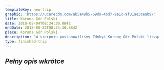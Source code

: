 ```yaml
---
templateKey: new-trip
graphic: 'https://ucarecdn.com/ab5a49b5-69d9-4bd7-9a1c-9f01ae3ceab9/'
title: Korona Gór Polski
date: 2018-08-04T08:34:30.884Z
endDate: 2018-08-22T08:34:30.884Z
place: Korona Gór Polski
description: 'W sierpniu postanowiliśmy Zdobyć Koronę Gór Polski liczącą 28 szczytów. '
type: finished-trip
---
```

## _**Pełny opis wkrótce**_
